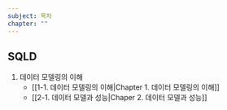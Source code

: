 ```yaml
---
subject: 목차
chapter: ""
---
```

## SQLD
1. 데이터 모델링의 이해
	- [[1-1. 데이터 모델링의 이해|Chapter 1. 데이터 모델링의 이해]]
	- [[2-1. 데이터 모델과 성능|Chaper 2. 데이터 모델과 성능]]